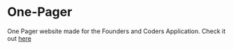 # One-Pager
One Pager website made for the Founders and Coders Application. Check it out [here](https://helenzhou6.github.io/One-Pager/)
